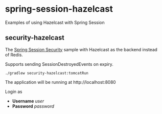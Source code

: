 # spring-session-hazelcast
Examples of using Hazelcast with Spring Session

## security-hazelcast
The [Spring Session Security](http://docs.spring.io/spring-session/docs/current/reference/html5/guides/security.html) sample with Hazelcast as the backend instead of Redis. 

Supports sending SessionDestroyedEvents on expiry.

`./gradlew security-hazelcast:tomcatRun`

The application will be running at http://localhost:8080

Login as

* **Username** *user*
* **Password** *password*